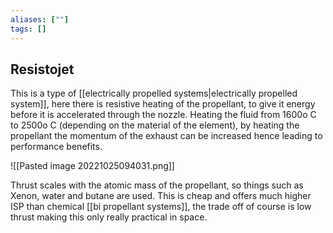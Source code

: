 ```yaml
---
aliases: [""]
tags: []
---
```


## Resistojet
This is a type of [[electrically propelled systems|electrically propelled system]], here there is resistive heating of the propellant, to give it energy before it is accelerated through the nozzle. Heating the fluid from 1600o C to 2500o C (depending on the material of the element), by heating the propellant the momentum of the exhaust can be increased hence leading to performance benefits.

![[Pasted image 20221025094031.png]]

Thrust scales with the atomic mass of the propellant, so things such as Xenon, water and butane are used. This is cheap and offers much higher ISP than chemical [[bi propellant systems]], the trade off of course is low thrust making this only really practical in space.
